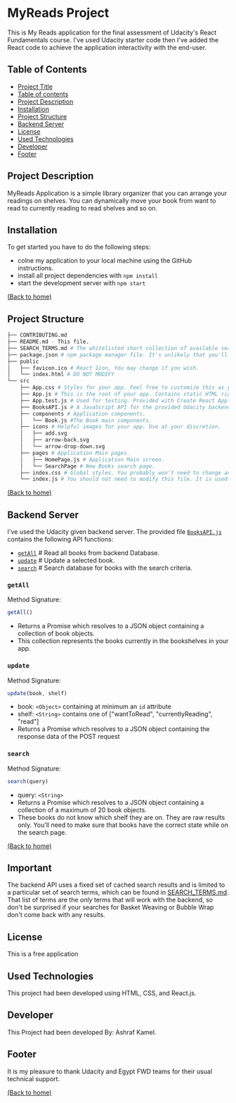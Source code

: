 # MyReads Project

This is My Reads application for the final assessment of Udacity's React Fundamentals course. 
I've used Udacity starter code then I've added the React code to achieve the application interactivity with the end-user.


## Table of Contents

- [Project Title](#my-reads-application)
- [Table of contents](#table-of-contents)
- [Project Description](#project-description)
- [Installation](#installation)
- [Project Structure](#project-structure)
- [Backend Server](#backend-server)
- [License](#license)
- [Used Technologies](#used-technologies)
- [Developer](#developer)
- [Footer](#footer)

## Project Description

MyReads Application is a simple library organizer that you can arrange your readings on shelves. You can dynamically move
your book from want to read to currently reading to read shelves and so on.

## Installation

To get started you have to do the following steps:

* colne my application to your local machine using the GitHub instructions.
* install all project dependencies with `npm install`
* start the development server with `npm start`

[(Back to home)](#table-of-contents)
## Project Structure
```bash
├── CONTRIBUTING.md
├── README.md - This file.
├── SEARCH_TERMS.md # The whitelisted short collection of available search terms for you to use with your app.
├── package.json # npm package manager file. It's unlikely that you'll need to modify this.
├── public
│   ├── favicon.ico # React Icon, You may change if you wish.
│   └── index.html # DO NOT MODIFY
└── src
    ├── App.css # Styles for your app. Feel free to customize this as you desire.
    ├── App.js # This is the root of your app. Contains static HTML right now.
    ├── App.test.js # Used for testing. Provided with Create React App. Testing is encouraged, but not required.
    ├── BooksAPI.js # A JavaScript API for the provided Udacity backend. Instructions for the methods are below.
    ├── components # Application components.
    │   └── Book.js #The Book main components.
    ├── icons # Helpful images for your app. Use at your discretion.
    │   ├── add.svg
    │   ├── arrow-back.svg
    │   └── arrow-drop-down.svg
    ├── pages # Application Main pages.
    │   ├── HomePage.js # Application Main screen.
    │   └── SearchPage # New Books search page.
    ├── index.css # Global styles. You probably won't need to change anything here.
    └── index.js # You should not need to modify this file. It is used for DOM rendering only.
```
[(Back to home)](#table-of-contents)
## Backend Server

I've used the Udacity given backend server. The provided file [`BooksAPI.js`](src/BooksAPI.js) contains the following API functions:

* [`getAll`](#getall) # Read all books from backend Database.
* [`update`](#update) # Update a selected book.
* [`search`](#search) # Search database for books with the search criteria.

### `getAll`

Method Signature:

```js
getAll()
```

* Returns a Promise which resolves to a JSON object containing a collection of book objects.
* This collection represents the books currently in the bookshelves in your app.

### `update`

Method Signature:

```js
update(book, shelf)
```

* book: `<Object>` containing at minimum an `id` attribute
* shelf: `<String>` contains one of ["wantToRead", "currentlyReading", "read"]  
* Returns a Promise which resolves to a JSON object containing the response data of the POST request

### `search`

Method Signature:

```js
search(query)
```

* query: `<String>`
* Returns a Promise which resolves to a JSON object containing a collection of a maximum of 20 book objects.
* These books do not know which shelf they are on. They are raw results only. You'll need to make sure that books have the correct state while on the search page.

[(Back to home)](#table-of-contents)

## Important
The backend API uses a fixed set of cached search results and is limited to a particular set of search terms, which can be found in [SEARCH_TERMS.md](SEARCH_TERMS.md). That list of terms are the _only_ terms that will work with the backend, so don't be surprised if your searches for Basket Weaving or Bubble Wrap don't come back with any results.

## License

This is a free application

## Used Technologies

This project had been developed using HTML, CSS, and React.js.

## Developer

This Project had been developed By: Ashraf Kamel.

## Footer

It is my pleasure to thank Udacity and Egypt FWD teams for their usual technical support.

[(Back to home)](#table-of-contents)